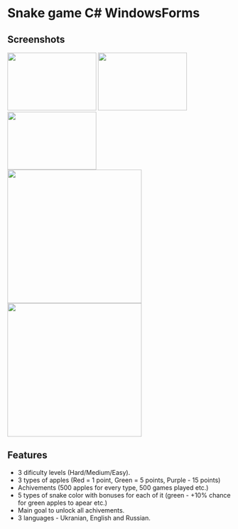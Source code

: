 # Snake game C# WindowsForms

## Screenshots
<a href="https://postimg.cc/v10GRHWD"><img width ='200px' height = '130px' src="https://i.postimg.cc/G2Cty4tP/image.png"/></a> 
<a href="https://postimg.cc/sMcrSDHK"><img width ='200px' height = '130px' src="https://i.postimg.cc/VNyLxJqy/image.png"/></a> 
<a href="https://postimg.cc/qzvYYX1c"><img width ='200px' height = '130px' src="https://i.postimg.cc/rF1kDfWH/image.png"/></a> 
<br>
<a href="https://postimg.cc/2VDMwNZt"><img width ='302px' height = '300px' src="https://i.postimg.cc/Qx9DjXxj/image.png"/></a> 
<a href="https://postimg.cc/cvDz0Kbq"><img width ='302px' height = '300px' src="https://i.postimg.cc/YSkBNYNS/image.png"/></a> 

## Features

* 3 dificulty levels (Hard/Medium/Easy).
* 3 types of apples (Red = 1 point, Green =  5 points, Purple - 15 points)
* Achivements (500 apples for every type, 500 games played etc.)
* 5 types of snake color with bonuses for each of it (green - +10% chance for green apples to apear etc.)
* Main goal to unlock all achivements.
* 3 languages - Ukranian, English and Russian. 
